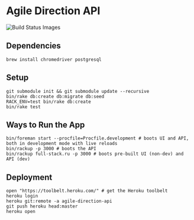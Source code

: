# Agile Direction API

<img title="Build Status Images" src="https://travis-ci.org/agile-direction/agile-direction-api.svg">

## Dependencies

```
brew install chromedriver postgresql
```

## Setup

```
git submodule init && git submodule update --recursive
bin/rake db:create db:migrate db:seed
RACK_ENV=test bin/rake db:create
bin/rake test
```

## Ways to Run the App

```
bin/foreman start --procfile=Procfile.development # boots UI and API, both in development mode with live reloads
bin/rackup -p 3000 # boots the API
bin/rackup full-stack.ru -p 3000 # boots pre-built UI (non-dev) and API (dev)
```

## Deployment

```
open "https://toolbelt.heroku.com/" # get the Heroku toolbelt
heroku login
heroku git:remote -a agile-direction-api
git push heroku head:master
heroku open
```
